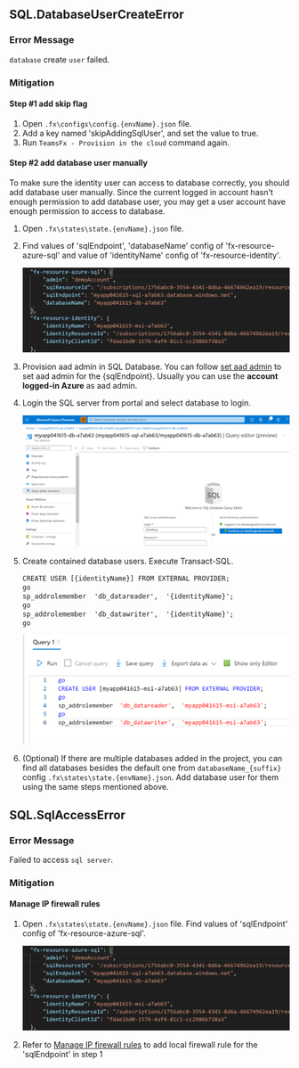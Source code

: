 ## SQL.DatabaseUserCreateError

### Error Message

`database` create `user` failed. 

### Mitigation

#### Step #1 add skip flag
1. Open `.fx\configs\config.{envName}.json` file.
1. Add a key named 'skipAddingSqlUser', and set the value to true.
1. Run `TeamsFx - Provision in the cloud` command again.

#### Step #2 add database user manually

To make sure the identity user can access to database correctly, you should add database user manually.
Since the current logged in account hasn't enough permission to add database user, you may get a user account have enough permission to access to database. 
1.  Open `.fx\states\state.{envName}.json` file.
1. Find values of 'sqlEndpoint', 'databaseName' config of 'fx-resource-azure-sql' and value of 'identityName' config of 'fx-resource-identity'.

      ![image](../images/fx-core/sql/config.png)

1. Provision aad admin in SQL Database. You can follow [set aad admin](https://docs.microsoft.com/en-us/azure/azure-sql/database/authentication-aad-configure?tabs=azure-powershell#provision-azure-ad-admin-sql-database) to set aad admin for the {sqlEndpoint}. Usually you can use the **account logged-in Azure** as aad admin.

1. Login the SQL server from portal and select database to login.

      ![image](../images/fx-core/sql/login-db.png)

1. Create contained database users. Execute Transact-SQL. 

   ```
   CREATE USER [{identityName}] FROM EXTERNAL PROVIDER;
   go
   sp_addrolemember  'db_datareader',  '{identityName}';
   go
   sp_addrolemember  'db_datawriter',  '{identityName}';
   go
   ```

      ![image](../images/fx-core/sql/add-database-user.png)
1. (Optional) If there are multiple databases added in the project, you can find all databases besides the default one from `databaseName_{suffix}` config `.fx\states\state.{envName}.json`. Add database user for them using the same steps mentioned above.

## SQL.SqlAccessError

### Error Message

Failed to access `sql server`.

### Mitigation

#### Manage IP firewall rules
1. Open `.fx\states\state.{envName}.json` file. Find values of 'sqlEndpoint' config of 'fx-resource-azure-sql'.

      ![image](../images/fx-core/sql/config.png)

1. Refer to [ Manage IP firewall rules](https://docs.microsoft.com/en-us/azure/azure-sql/database/firewall-configure#from-the-database-overview-page) to add local firewall rule for the 'sqlEndpoint' in step 1